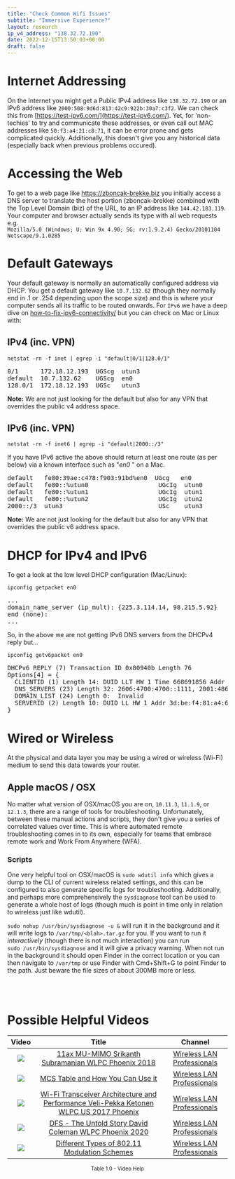 ```yaml
---
title: "Check Common Wifi Issues"
subtitle: "Immersive Experience?"
layout: research
ip_v4_address: "138.32.72.190"
date: 2022-12-15T13:50:03+00:00
draft: false
---
```


# Internet Addressing
On the Internet you might get a Public IPv4 address like ```138.32.72.190``` or an IPv6 address like ```2000:508:9d6d:813:42c9:922b:30a7:c3f2```. We can check this from [https://test-ipv6.com/](https://test-ipv6.com/). Yet, for 'non-techies' to try and communicate these addresses, or even call out MAC addresses like ```50:f3:a4:21:c8:71```, it can be error prone and gets complicated quickly. Additionally, this doesn't give you any historical data (especially back when previous problems occured).

# Accessing the Web
To get to a web page like https://zboncak-brekke.biz you initially access a DNS server to translate the host portion (zboncak-brekke) combined with the Top Level Domain (biz) of the URL, to an IP address like ```144.42.183.119```. Your computer and browser actually sends its type with all web requests e.g. <br>```Mozilla/5.0 (Windows; U; Win 9x 4.90; SG; rv:1.9.2.4) Gecko/20101104 Netscape/9.1.0285```

# Default Gateways
Your default gateway is normally an automatically configured address via DHCP. You get a default gateway like ```10.7.132.62``` (though they normally end in .1 or .254 depending upon the scope size) and this is where your computer sends all its traffic to be routed onwards. For ```IPv6``` we have a deep dive on [how-to-fix-ipv6-connectivity/](/blog/how-to-fix-ipv6-connectivity/) but you can check on Mac or Linux with:

## IPv4 (inc. VPN)
```netstat -rn -f inet | egrep -i "default|0/1|128.0/1"```

<pre>
0/1      172.18.12.193  UGScg  utun3
default  10.7.132.62    UGScg  en0
128.0/1  172.18.12.193  UGSc   utun3</pre>

**Note:** We are not just looking for the default but also for any VPN that overrides the public v4 address space.

## IPv6 (inc. VPN)
```netstat -rn -f inet6 | egrep -i "default|2000::/3"```

If you have IPv6 active the above should return at least one route (as per below) via a known interface such as "_en0_ " on a Mac. 

<pre>
default   fe80:39ae:c478:f903:91bd%en0  UGcg   en0
default   fe80::%utun0                   UGcIg  utun0
default   fe80::%utun1                   UGcIg  utun1
default   fe80::%utun2                   UGcIg  utun2
2000::/3  utun3                          USc    utun3</pre>

**Note:** We are not just looking for the default but also for any VPN that overrides the public v6 address space.

# DHCP for IPv4 and IPv6

To get a look at the low level DHCP configuration (Mac/Linux): 

```ipconfig getpacket en0```

<pre>
...
domain_name_server (ip_mult): {225.3.114.14, 98.215.5.92}
end (none):
...</pre>

So, in the above we are not getting IPv6 DNS servers from the DHCPv4 reply but...

```ipconfig getv6packet en0```

<pre>
DHCPv6 REPLY (7) Transaction ID 0x80940b Length 76
Options[4] = {
  CLIENTID (1) Length 14: DUID LLT HW 1 Time 668691856 Addr 50:f3:a4:21:c8:71
  DNS_SERVERS (23) Length 32: 2606:4700:4700::1111, 2001:4860:4860::8844
  DOMAIN_LIST (24) Length 0:  Invalid
  SERVERID (2) Length 10: DUID LL HW 1 Addr 3d:be:f4:81:a4:6d
}</pre>

# Wired or Wireless
At the physical and data layer you may be using a wired or wireless (Wi-Fi) medium to send this data towards your router. 

## Apple macOS / OSX
No matter what version of OSX/macOS you are on, ```10.11.3```, ```11.1.9```, or ```12.1.3```, there are a range of tools for troubleshooting. Unfortunately, between these manual actions and scripts, they don't give you a series of correlated values over time. This is where automated remote troubleshooting comes in to its own, especially for teams that embrace remote work and Work From Anywhere (WFA).

### Scripts
One very helpful tool on OSX/macOS is ```sudo wdutil info``` which gives a dump to the CLI of current wireless related settings, and this can be configured to also generate specific logs for troubleshooting. Additionally, and perhaps more comprehensively the ```sysdiagnose``` tool can be used to generate a whole host of logs (though much is point in time only in relation to wireless just like wdutil).

```sudo nohup /usr/bin/sysdiagnose -u &``` will run it in the background and it will write logs to ```/var/tmp/<blah>.tar.gz``` for you. If you want to run it *interactively* (though there is not much interaction) you can run<br>```sudo /usr/bin/sysdiagnose``` and it will give a privacy warning. When not run in the background it should open Finder in the correct location or you can then navigate to ```/var/tmp``` or use Finder with Cmd+Shift+G to point Finder to the path. Just beware the file sizes of about 300MB more or less.

<br><br>
# Possible Helpful Videos

<link href="/plugins/lity/css/lity.min.css" rel="stylesheet">
<script src="/plugins/lity/js/lity.min.js"></script>
<div class="table1-start"></div>

|Video | Title | Channel |
| :---: | :---: | :---: |
|<a href="https://www.youtube.com/watch?v=pHN2VEdWXgI" data-lity><img src="https://i.ytimg.com/vi/pHN2VEdWXgI/default.jpg" class="img-fluid"></a>|<a href="https://www.youtube.com/watch?v=pHN2VEdWXgI" data-lity>11ax MU-MIMO   Srikanth Subramanian   WLPC Phoenix 2018</a>|<a target="_blank" href="https://www.youtube.com/channel/UCIzBSS46vcqhwmBZ7ZpY-yg" >Wireless LAN Professionals</a>|
|<a href="https://www.youtube.com/watch?v=QBiBPbME5tY" data-lity><img src="https://i.ytimg.com/vi/QBiBPbME5tY/default.jpg" class="img-fluid"></a>|<a href="https://www.youtube.com/watch?v=QBiBPbME5tY" data-lity>MCS Table and How You Can Use it</a>|<a target="_blank" href="https://www.youtube.com/channel/UCIzBSS46vcqhwmBZ7ZpY-yg" >Wireless LAN Professionals</a>|
|<a href="https://www.youtube.com/watch?v=eQGKSe7KWpA" data-lity><img src="https://i.ytimg.com/vi/eQGKSe7KWpA/default.jpg" class="img-fluid"></a>|<a href="https://www.youtube.com/watch?v=eQGKSe7KWpA" data-lity>Wi-Fi Transceiver Architecture and Performance   Veli-Pekka Ketonen   WLPC US 2017 Phoenix</a>|<a target="_blank" href="https://www.youtube.com/channel/UCIzBSS46vcqhwmBZ7ZpY-yg" >Wireless LAN Professionals</a>|
|<a href="https://www.youtube.com/watch?v=qCzknrd_F8o" data-lity><img src="https://i.ytimg.com/vi/qCzknrd_F8o/default.jpg" class="img-fluid"></a>|<a href="https://www.youtube.com/watch?v=qCzknrd_F8o" data-lity>DFS - The Untold Story   David Coleman   WLPC Phoenix 2020</a>|<a target="_blank" href="https://www.youtube.com/channel/UCIzBSS46vcqhwmBZ7ZpY-yg" >Wireless LAN Professionals</a>|
|<a href="https://www.youtube.com/watch?v=W5DMfEuY2Vg" data-lity><img src="https://i.ytimg.com/vi/W5DMfEuY2Vg/default.jpg" class="img-fluid"></a>|<a href="https://www.youtube.com/watch?v=W5DMfEuY2Vg" data-lity>Different Types of 802.11 Modulation Schemes</a>|<a target="_blank" href="https://www.youtube.com/channel/UCIzBSS46vcqhwmBZ7ZpY-yg" >Wireless LAN Professionals</a>|

<center><small>Table 1.0 - Video Help</small></center>
 <br>
<div class="table1-end"></div>
<script type="text/javascript">
(function() {
    $('div.table1-start').nextUntil('div.table1-end', 'table').addClass('table thead-dark table-striped table-responsive rounded').attr('id', 't1');
    $('#t1').find('thead').addClass('thead-dark');
})();
</script>
